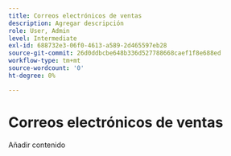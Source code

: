 ```yaml
---
title: Correos electrónicos de ventas
description: Agregar descripción
role: User, Admin
level: Intermediate
exl-id: 688732e3-06f0-4613-a589-2d465597eb28
source-git-commit: 26d0ddbcbe648b336d527788668caef1f8e688ed
workflow-type: tm+mt
source-wordcount: '0'
ht-degree: 0%

---
```


# Correos electrónicos de ventas

Añadir contenido
